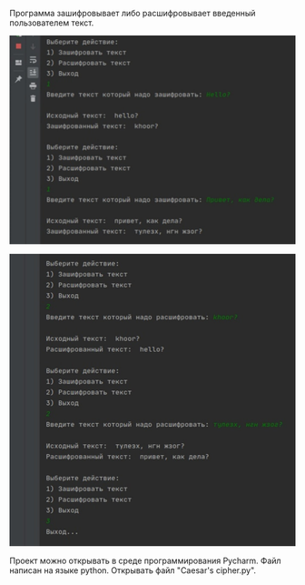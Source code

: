 Программа зашифровывает либо расшифровывает введенный пользователем текст.

![alt text](1.jpg "Зашифровка текста")

![alt text](2.jpg "Расшифровка текста")

Проект можно открывать в среде программирования Pycharm. Файл написан на языке python. Открывать файл "Caesar's cipher.py". 
